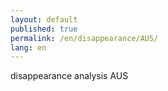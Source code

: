 ```yaml
---
layout: default
published: true
permalink: /en/disappearance/AUS/
lang: en
---
```


disappearance analysis AUS
